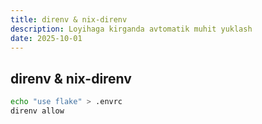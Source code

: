 ```yaml
---
title: direnv & nix-direnv
description: Loyihaga kirganda avtomatik muhit yuklash
date: 2025-10-01
---
```


## direnv & nix-direnv

<div class="my-md-content">

```bash
echo "use flake" > .envrc
direnv allow
```

</div>


